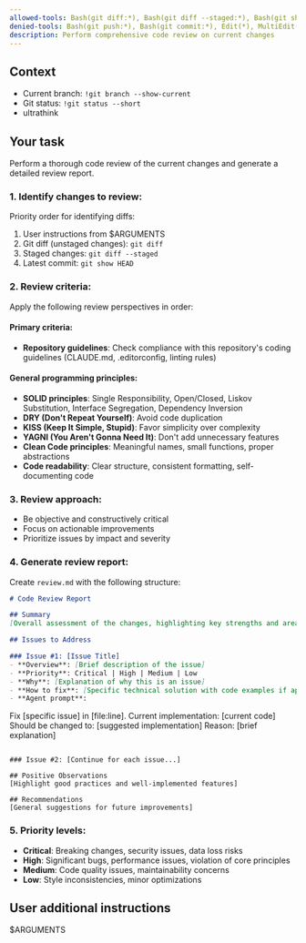 ```yaml
---
allowed-tools: Bash(git diff:*), Bash(git diff --staged:*), Bash(git show:*), Bash(git log:*), Read(*), Write(review.md), Glob(**/*), Grep
denied-tools: Bash(git push:*), Bash(git commit:*), Edit(*), MultiEdit(*)
description: Perform comprehensive code review on current changes
---
```


## Context

- Current branch: `!git branch --show-current`
- Git status: `!git status --short`
- ultrathink

## Your task

Perform a thorough code review of the current changes and generate a detailed review report.

### 1. **Identify changes to review**:

Priority order for identifying diffs:
1. User instructions from $ARGUMENTS
2. Git diff (unstaged changes): `git diff`
3. Staged changes: `git diff --staged`
4. Latest commit: `git show HEAD`

### 2. **Review criteria**:

Apply the following review perspectives in order:

#### Primary criteria:
- **Repository guidelines**: Check compliance with this repository's coding guidelines (CLAUDE.md, .editorconfig, linting rules)

#### General programming principles:
- **SOLID principles**: Single Responsibility, Open/Closed, Liskov Substitution, Interface Segregation, Dependency Inversion
- **DRY (Don't Repeat Yourself)**: Avoid code duplication
- **KISS (Keep It Simple, Stupid)**: Favor simplicity over complexity
- **YAGNI (You Aren't Gonna Need It)**: Don't add unnecessary features
- **Clean Code principles**: Meaningful names, small functions, proper abstractions
- **Code readability**: Clear structure, consistent formatting, self-documenting code

### 3. **Review approach**:

- Be objective and constructively critical
- Focus on actionable improvements
- Prioritize issues by impact and severity

### 4. **Generate review report**:

Create `review.md` with the following structure:

```markdown
# Code Review Report

## Summary
[Overall assessment of the changes, highlighting key strengths and areas for improvement]

## Issues to Address

### Issue #1: [Issue Title]
- **Overview**: [Brief description of the issue]
- **Priority**: Critical | High | Medium | Low
- **Why**: [Explanation of why this is an issue]
- **How to fix**: [Specific technical solution with code examples if applicable]
- **Agent prompt**: 
  ```
  Fix [specific issue] in [file:line]. 
  Current implementation: [current code]
  Should be changed to: [suggested implementation]
  Reason: [brief explanation]
  ```

### Issue #2: [Continue for each issue...]

## Positive Observations
[Highlight good practices and well-implemented features]

## Recommendations
[General suggestions for future improvements]
```

### 5. **Priority levels**:

- **Critical**: Breaking changes, security issues, data loss risks
- **High**: Significant bugs, performance issues, violation of core principles
- **Medium**: Code quality issues, maintainability concerns
- **Low**: Style inconsistencies, minor optimizations

## User additional instructions

$ARGUMENTS